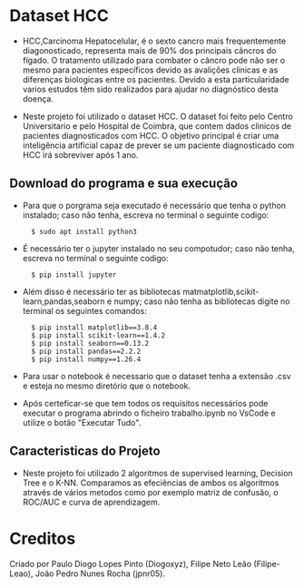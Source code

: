 # Dataset HCC

- HCC,Carcinoma Hepatocelular, é o sexto cancro mais frequentemente diagonosticado, representa mais de 90% dos principais câncros do fígado. O tratamento utilizado para combater o câncro pode não ser o mesmo para pacientes específicos devido as avalições clínicas e as diferenças biologicas entre os pacientes. Devido a esta particularidade varios estudos têm sido realizados para ajudar no diagnóstico desta doença.   

- Neste projeto foi utilizado o dataset HCC. O dataset foi feito pelo Centro Universitario e pelo Hospital de Coimbra, que contem dados clinicos de pacientes diagnosticados com HCC. O objetivo principal é criar uma inteligência artificial capaz de prever se um paciente diagnosticado com HCC irá sobreviver após 1 ano.

## Download do programa e sua execução

- Para que o porgrama seja executado é necessário que tenha o python instalado; caso não tenha, escreva no terminal o seguinte codigo:

		$ sudo apt install python3

- É necessário ter o jupyter instalado no seu compotudor; caso não tenha, escreva no terminal o seguinte codigo:

        $ pip install jupyter

- Além disso é necessário ter as bibliotecas matmatplotlib,scikit-learn,pandas,seaborn e numpy; caso não tenha as bibliotecas digite no terminal os seguintes comandos:

        $ pip install matplotlib==3.8.4
        $ pip install scikit-learn==1.4.2
        $ pip install seaborn==0.13.2
        $ pip install pandas==2.2.2
        $ pip install numpy==1.26.4

- Para usar o notebook é necessario que o dataset tenha a extensão .csv e esteja no mesmo diretório que o notebook.

- Após certeficar-se que tem todos os requisitos necessários pode executar o programa abrindo o ficheiro trabalho.ipynb no VsCode e utilize o botão "Executar Tudo".


## Caracteristicas do Projeto

- Neste projeto foi utilizado 2 algoritmos de supervised learning, Decision Tree e o K-NN. 
Comparamos as efeciências de ambos os algoritmos através de vários metodos como por exemplo matriz de confusão, o ROC/AUC e curva de aprendizagem.

# Creditos

Criado por Paulo Diogo Lopes Pinto (Diogoxyz), Filipe Neto Leão (Filipe-Leao), João Pedro Nunes Rocha (jpnr05).

